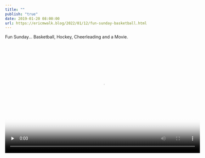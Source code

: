 ```yaml
---
title: ""
publish: "true"
date: 2019-01-20 08:00:00
url: https://ericmwalk.blog/2022/01/12/fun-sunday-basketball.html
---
```


Fun Sunday... Basketball, Hockey, Cheerleading and a Movie.

<video controls="controls" playsinline="playsinline" src="https://ericmwalk.blog/uploads/2022/446244317d.mov" width="640" height="360" poster="https://ericmwalk.blog/uploads/2022/d4c9d801e8.png" preload="none"></video>